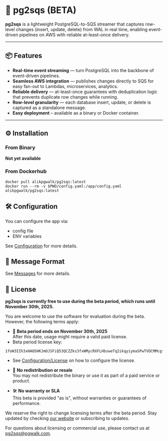 # 🚀 pg2sqs (BETA)

**pg2sqs** is a lightweight PostgreSQL-to-SQS streamer that captures row-level changes (insert, update, delete) from WAL in real time, enabling event-driven pipelines on AWS with reliable at-least-once delivery.

---

## 📦 Features

- **Real-time event streaming** — turn PostgreSQL into the backbone of event-driven pipelines.
- **Seamless AWS integration** — publishes changes directly to SQS for easy fan-out to Lambdas, microservices, analytics.
- **Reliable delivery** — at-least-once guarantees with deduplication logic that prevents duplicate row changes while running.
- **Row-level granularity** — each database insert, update, or delete is captured as a standalone message.
- **Easy deployment** – available as a binary or Docker container.

---

## ⚙️ Installation

### From Binary

**Not yet available**

### From Dockerhub
```
docker pull alikpgwalk/pg2sqs:latest
docker run --rm -v $PWD/config.yaml:/app/config.yaml alikpgwalk/pg2sqs:latest
```

## 🛠️ Configuration

You can configure the app via:
- config file
- ENV variables

See [Configuration](docs/config.md) for more details.

## 📝 Message Format

See [Messages](docs/messages.md) for more details.

## 📄 License

**pg2sqs is currently free to use during the beta period, which runs until November 30th, 2025.**

You are welcome to use the software for evaluation during the beta. However, the following terms apply:

- 📅 **Beta period ends on November 30th, 2025**  
  After this date, usage might require a valid paid license.
- Beta period license key:
```
1foW3IIh3xHAOSHKJmOJSFiQ53QCZZks3fxWMycRXFLHbsweTq2ikqyiymaSPwTVDCMMcgf1v7mTJaikIzERrryUbt7CA0Eypy76cYmEmT81A9kYmS5qN6J1pyTSe6StIKxXhiqheHRwphp5vJ3uWEbZcZXLNWuyUoWAYIpMzbwmyChTqLgViYbtCXbegQzuWR3zdxLk7
```

- See [Configuration/License](docs/config.md#license) on how to configure the license.
- 🚫 **No redistribution or resale**  
  You may not redistribute the binary or use it as part of a paid service or product.

- 🛠 **No warranty or SLA**  
  This beta is provided "as is", without warranties or guarantees of performance.

We reserve the right to change licensing terms after the beta period. Stay updated by checking [our website](https://pgwalk.com/pg2sqs.html) or subscribing to updates.

For questions about licensing or commercial use, please contact us at [pg2sqs@pgwalk.com](mailto:pg2sqs@pgwalk.com).
